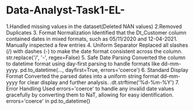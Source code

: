 # Data-Analyst-Task1-EL-

1.Handled missing values in the dataset(Deleted NAN values)
2.Removed Duplicates
3. Format Normalization	Identified that the Dt_Customer column contained dates in mixed formats, such as 05/11/2020 and 12-04-2021.	Manually inspected a few entries
4. Uniform Separator	Replaced all slashes (/) with dashes (-) to make the date format consistent across the column.	str.replace('/', '-', regex=False)
5. Safe Date Parsing	Converted the column to datetime format using day-first parsing to handle formats like dd-mm-yyyy.	pd.to_datetime(..., dayfirst=True, errors='coerce')
6. Standard Display Format	Converted the parsed dates into a uniform string format dd-mm-yyyy for clear display and further analysis.	.dt.strftime('%d-%m-%Y')
7. Error Handling	Used errors='coerce' to handle any invalid date values gracefully by converting them to NaT, allowing for easy identification.	errors='coerce' in pd.to_datetime()
